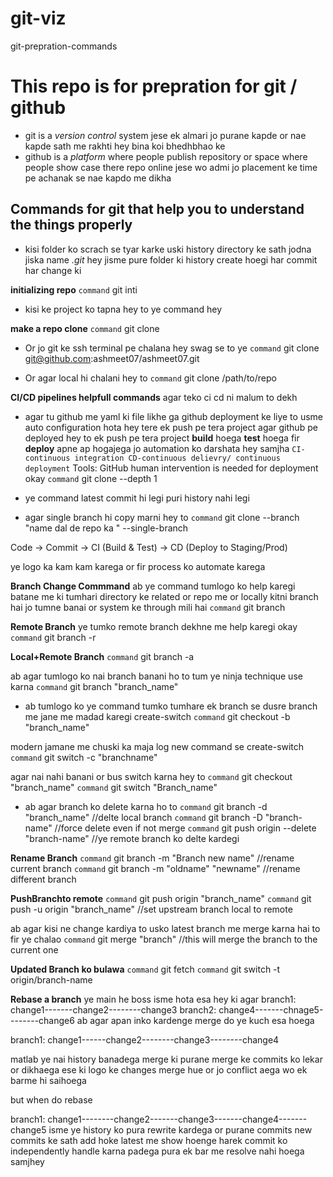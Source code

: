 # git-viz
git-prepration-commands


# This repo is for prepration for git / github 


- git is a *version control* system jese ek almari jo purane kapde or nae kapde sath me rakhti hey bina koi bhedhbhao ke 
- github is a *platform* where people publish repository or space where people show case there repo online jese wo admi jo placement ke time pe achanak se nae kapdo me dikha 

## Commands for git that help you to understand the things properly 

- kisi folder ko scrach se tyar karke uski history directory ke sath jodna jiska name *.git* hey jisme pure folder ki history create hoegi har commit har change ki

**initializing repo**
`command` git inti 


- kisi ke project ko tapna hey to ye command hey 

**make a repo clone**
`command` git clone <repoUrl>

- Or jo git ke ssh terminal pe chalana hey swag se to ye 
`command` git clone git@github.com:ashmeet07/ashmeet07.git

- Or agar local hi chalani hey to 
`command` git clone /path/to/repo 

**CI/CD pipelines helpfull commands**
agar teko ci cd ni malum to dekh 
- agar tu github me yaml ki file likhe ga github deployment ke liye to usme auto configuration hota hey tere ek push pe tera project agar github pe deployed hey to ek push pe tera project **build** hoega **test** hoega fir **deploy** apne ap hogajega jo automation ko darshata hey samjha
`CI-continuous integration
CD-continuous delievry/ continuous deployment`
Tools: GitHub 
human intervention is needed for deployment okay 
`command` git clone --depth 1 <repoUrl> 

- ye command latest commit hi legi puri history nahi legi 

- agar single branch hi copy marni hey to 
`command` git clone --branch "name dal de repo ka " --single-branch <repoUrl>

Code → Commit → CI (Build & Test) → CD (Deploy to Staging/Prod)

ye logo ka kam kam karega or fir process ko automate karega

**Branch Change Commmand**
ab ye command tumlogo ko help karegi batane me ki tumhari directory ke related or repo me or locally kitni branch hai jo tumne banai or system ke through mili hai
`command` git branch 

**Remote Branch** 
ye tumko remote branch dekhne me help karegi okay
`command` git branch -r

**Local+Remote Branch**
`command` git branch -a

ab agar tumlogo ko nai branch banani ho to tum ye ninja technique use karna
`command` git branch "branch_name"

- ab tumlogo ko ye command tumko tumhare ek branch se dusre branch me jane me madad karegi create-switch
`command` git checkout -b "branch_name"

modern jamane me chuski ka maja log new command se  create-switch
`command` git switch -c "branchname"

agar nai nahi banani or bus switch karna hey to 
`command` git checkout "branch_name"
`command` git switch "Branch_name"

- ab agar branch ko delete karna ho to 
`command` git branch -d "branch_name" //delte local branch
`command` git branch -D "branch-name" //force delete even if not merge
`command` git push origin --delete "branch-name" //ye remote branch ko delte kardegi 


**Rename Branch**
`command` git branch -m "Branch new name" //rename current branch
`command` git branch -m "oldname" "newname" //rename different branch

**PushBranchto remote**
`command` git push origin "branch_name"
`command` git push -u origin "branch_name" //set upstream branch local to remote


ab agar kisi ne change kardiya to usko latest branch me merge karna hai to fir ye chalao
`command` git merge "branch" //this will merge the branch to the current one 

**Updated Branch ko bulawa** 
`command` git fetch
`command` git switch -t origin/branch-name

**Rebase a branch** 
ye main he boss 
isme hota esa hey ki agar 
branch1: change1-------change2--------change3
branch2: change4-------chnage5--------change6
ab agar apan inko kardenge merge do ye kuch esa hoega 

branch1: change1------change2--------change3--------change4

matlab ye nai history banadega merge ki purane merge ke commits ko lekar or dikhaega ese ki logo ke changes merge hue or jo conflict aega wo ek barme hi saihoega

but when do rebase

branch1: change1--------change2-------change3-------change4-------change5 
isme ye history ko pura rewrite kardega or purane commits new commits ke sath add hoke latest me show hoenge harek commit ko independently handle karna padega pura ek bar me resolve nahi hoega samjhey 


